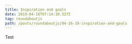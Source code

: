 ```yaml
---
title: Inspiration and goals
date: 2019-04-16T07:14:10.327Z
tag: roundaboutjs
path: /posts/roundaboutjs/04-16-19-inspiration-and-goals
---
```

Test
